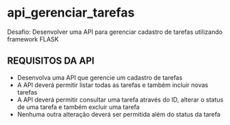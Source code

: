 # api_gerenciar_tarefas
Desafio: Desenvolver uma API para gerenciar cadastro de tarefas utilizando framework FLASK

## REQUISITOS DA API 

*	Desenvolva uma API que gerencie um cadastro de tarefas
*	A API deverá permitir listar todas as tarefas e também incluir novas tarefas
*	A API deverá permitir consultar uma tarefa através do ID, alterar o status de uma tarefa e também excluir uma tarefa 
*	Nenhuma outra alteração deverá ser permitida além do status da tarefa
